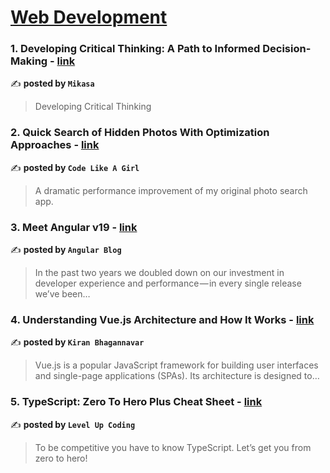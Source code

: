 
<h1><a href=https://medium.com/tag/web-development/recommended target="_blank" rel="noopener noreferrer">Web Development</a></h1>
<h3>1. Developing Critical Thinking: A Path to Informed Decision-Making - <a href="https://medium.com/@Mikasa05/developing-critical-thinking-a-path-to-informed-decision-making-5ae88569ecf1" target="_blank" rel="noopener noreferrer">link</a></h3>

✍️ **posted by `Mikasa`**

<blockquote>Developing Critical Thinking</blockquote>

<h3>2. Quick Search of Hidden Photos With Optimization Approaches - <a href="https://medium.com/code-like-a-girl/quick-search-of-hidden-photos-with-optimization-approaches-57dcdbbc90be" target="_blank" rel="noopener noreferrer">link</a></h3>

✍️ **posted by `Code Like A Girl`**

<blockquote>A dramatic performance improvement of my original photo search app.</blockquote>

<h3>3. Meet Angular v19 - <a href="https://medium.com/angular-blog/meet-angular-v19-7b29dfd05b84" target="_blank" rel="noopener noreferrer">link</a></h3>

✍️ **posted by `Angular Blog`**

<blockquote>In the past two years we doubled down on our investment in developer experience and performance — in every single release we’ve been…</blockquote>

<h3>4. Understanding Vue.js Architecture and How It Works - <a href="https://medium.com/@hashtagkiran/understanding-vue-js-architecture-and-how-it-works-553f93e2d1d6" target="_blank" rel="noopener noreferrer">link</a></h3>

✍️ **posted by `Kiran Bhagannavar`**

<blockquote>Vue.js is a popular JavaScript framework for building user interfaces and single-page applications (SPAs). Its architecture is designed to…</blockquote>

<h3>5. TypeScript: Zero To Hero Plus Cheat Sheet - <a href="https://medium.com/gitconnected/typescript-zero-to-hero-plus-cheat-sheet-c11ff20efdb1" target="_blank" rel="noopener noreferrer">link</a></h3>

✍️ **posted by `Level Up Coding`**

<blockquote>To be competitive you have to know TypeScript. Let’s get you from zero to hero!</blockquote>

